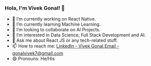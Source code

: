 ### Hola, I'm Vivek Gonal! 👋

- 🔭 I’m currently working on React Native.
- 🌱 I’m currently learning Machine Learning.
- 👯 I’m looking to collaborate on AI Projects.
- 👀 I’m interested in Data Science, Full Stack Development and AI.
- 💬 Ask me about React JS or any tech-related stuff.
- 📫 How to reach me: [LinkedIn - Vivek Gonal](https://www.linkedin.com/in/vivek-gonal-5790a4210/),[Email - gonalvivek7@gmail.com](mailto:recipient@gonalvivek7@gmail.com)
- 😄 Pronouns: He/His
